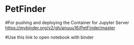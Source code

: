 # PetFinder

#For pushing and deploying the Container for Jupyter Server
https://mybinder.org/v2/gh/anuuu16/PetFinder/master

#Use this link to open notebook with binder

